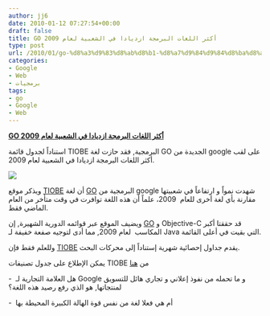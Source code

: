 ```yaml
---
author: jj6
date: 2010-01-12 07:27:54+00:00
draft: false
title: GO أكثر اللغات البرمجة ازديادا في الشعبية لعام 2009
type: post
url: /2010/01/go-%d8%a3%d9%83%d8%ab%d8%b1-%d8%a7%d9%84%d9%84%d8%ba%d8%a7%d8%aa-%d8%a7%d9%84%d8%a8%d8%b1%d9%85%d8%ac%d8%a9-%d8%a7%d8%b2%d8%af%d9%8a%d8%a7%d8%af%d8%a7-%d9%81%d9%8a-%d8%a7%d9%84%d8%b4%d8%b9%d8%a8%d9%8a/
categories:
- Google
- Web
- برمجيات
tags:
- go
- Google
- Web
---
```


[**GO أكثر اللغات البرمجة ازديادا في الشعبية لعام 2009**](https://www.it-scoop.com/2010/01/go-%d8%a3%d9%83%d8%ab%d8%b1-%d8%a7%d9%84%d9%84%d8%ba%d8%a7%d8%aa-%d8%a7%d9%84%d8%a8%d8%b1%d9%85%d8%ac%d8%a9-%d8%a7%d8%b2%d8%af%d9%8a%d8%a7%d8%af%d8%a7-%d9%81%d9%8a-%d8%a7%d9%84%d8%b4%d8%b9%d8%a8%d9%8a/)


استناداً لجدول قائمة TIOBE البرمجية, فقد حازت لغة GO الجديدة من google على لقب أكثر اللغات البرمجة ازديادا في الشعبية لعام 2009.


[![](https://www.it-scoop.com/wp-content/uploads/2010/01/GoGoogle.png)
](https://www.it-scoop.com/2010/01/go-%d8%a3%d9%83%d8%ab%d8%b1-%d8%a7%d9%84%d9%84%d8%ba%d8%a7%d8%aa-%d8%a7%d9%84%d8%a8%d8%b1%d9%85%d8%ac%d8%a9-%d8%a7%d8%b2%d8%af%d9%8a%d8%a7%d8%af%d8%a7-%d9%81%d9%8a-%d8%a7%d9%84%d8%b4%d8%b9%d8%a8%d9%8a/)


ويذكر موقع [TIOBE](http://www.tiobe.com/index.php/content/company/Home.html) أن لغة [GO](http://golang.org) البرمجية من google شهدت نمواً و ارتفاعاً في شعبيتها مقارنة بأي لغة أخرى للعام  2009، علماً أن هذه اللغة توافرت في وقت متأخر من العام الماضي فقط.

ويضيف الموقع عبر قوائمه الدورية الشهيرة, إن [GO](http://golang.org) و Objective-C قد حققتا أكبر المكاسب  لعام 2009, مما أدى لتوجيه صفعة خفيفة لـ Java التي بقيت في أعلى القائمة.

وللعلم فقط فإن [TIOBE](http://www.tiobe.com/index.php/content/company/Home.html) يقدم جداول إحصائية شهرية إستناداً إلى محركات البحث.

يمكن الإطلاع على جدول تصنيفات TIOBE من [هنا](http://www.tiobe.com/index.php/content/paperinfo/tpci/index.html)

-  هل العلامة التجارية لـ Google و ما تحمله من نفوذ إعلاني و تجاري هائل  للتسويق لمنتجاتها, هو الذي رفع رصيد هذه اللغة؟

-  أم هي فعلا لغة من نفس قوة الهالة الكبيرة المحيطة بها
